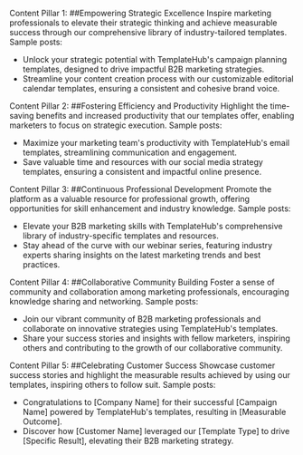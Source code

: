 Content Pillar 1: ##Empowering Strategic Excellence
Inspire marketing professionals to elevate their strategic thinking and achieve measurable success through our comprehensive library of industry-tailored templates. Sample posts:
- Unlock your strategic potential with TemplateHub's campaign planning templates, designed to drive impactful B2B marketing strategies.
- Streamline your content creation process with our customizable editorial calendar templates, ensuring a consistent and cohesive brand voice.

Content Pillar 2: ##Fostering Efficiency and Productivity
Highlight the time-saving benefits and increased productivity that our templates offer, enabling marketers to focus on strategic execution. Sample posts:
- Maximize your marketing team's productivity with TemplateHub's email templates, streamlining communication and engagement.
- Save valuable time and resources with our social media strategy templates, ensuring a consistent and impactful online presence.

Content Pillar 3: ##Continuous Professional Development
Promote the platform as a valuable resource for professional growth, offering opportunities for skill enhancement and industry knowledge. Sample posts:
- Elevate your B2B marketing skills with TemplateHub's comprehensive library of industry-specific templates and resources.
- Stay ahead of the curve with our webinar series, featuring industry experts sharing insights on the latest marketing trends and best practices.

Content Pillar 4: ##Collaborative Community Building
Foster a sense of community and collaboration among marketing professionals, encouraging knowledge sharing and networking. Sample posts:
- Join our vibrant community of B2B marketing professionals and collaborate on innovative strategies using TemplateHub's templates.
- Share your success stories and insights with fellow marketers, inspiring others and contributing to the growth of our collaborative community.

Content Pillar 5: ##Celebrating Customer Success
Showcase customer success stories and highlight the measurable results achieved by using our templates, inspiring others to follow suit. Sample posts:
- Congratulations to [Company Name] for their successful [Campaign Name] powered by TemplateHub's templates, resulting in [Measurable Outcome].
- Discover how [Customer Name] leveraged our [Template Type] to drive [Specific Result], elevating their B2B marketing strategy.